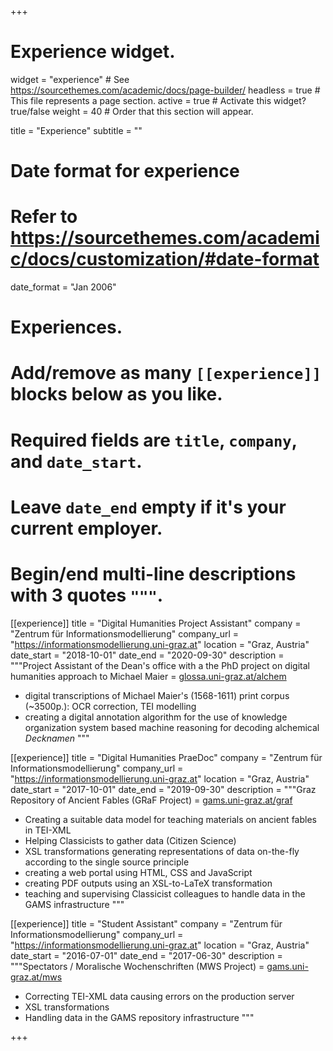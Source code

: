 +++
# Experience widget.
widget = "experience"  # See https://sourcethemes.com/academic/docs/page-builder/
headless = true  # This file represents a page section.
active = true  # Activate this widget? true/false
weight = 40  # Order that this section will appear.

title = "Experience"
subtitle = ""

# Date format for experience
#   Refer to https://sourcethemes.com/academic/docs/customization/#date-format
date_format = "Jan 2006"

# Experiences.
#   Add/remove as many `[[experience]]` blocks below as you like.
#   Required fields are `title`, `company`, and `date_start`.
#   Leave `date_end` empty if it's your current employer.
#   Begin/end multi-line descriptions with 3 quotes `"""`.

[[experience]]
  title = "Digital Humanities Project Assistant"
  company = "Zentrum für Informationsmodellierung"
  company_url = "https://informationsmodellierung.uni-graz.at"
  location = "Graz, Austria"
  date_start = "2018-10-01"
  date_end = "2020-09-30"
  description = """Project Assistant of the Dean's office with a the PhD project on digital humanities approach to Michael Maier
 = [glossa.uni-graz.at/alchem](http://glossa.uni-graz.at/alchem)
 
 * digital transcriptions of Michael Maier's (1568-1611) print corpus (~3500p.): OCR correction, TEI modelling
 * creating a digital annotation algorithm for the use of knowledge organization system based machine reasoning for decoding alchemical *Decknamen*
 """
  
[[experience]]
  title = "Digital Humanities PraeDoc"
  company = "Zentrum für Informationsmodellierung"
  company_url = "https://informationsmodellierung.uni-graz.at"
  location = "Graz, Austria"
  date_start = "2017-10-01"
  date_end = "2019-09-30"
  description = """Graz Repository of Ancient Fables (GRaF Project) = [gams.uni-graz.at/graf](https://gams.uni-graz.at/graf)
  
  * Creating a suitable data model for teaching materials on ancient fables in TEI-XML
  * Helping Classicists to gather data (Citizen Science)
  * XSL transformations generating representations of data on-the-fly according to the single source principle
  * creating a web portal using HTML, CSS and JavaScript
  * creating PDF outputs using an XSL-to-LaTeX transformation
  * teaching and supervising Classicist colleagues to handle data in the GAMS infrastructure 
  """
  
[[experience]]
  title = "Student Assistant"
  company = "Zentrum für Informationsmodellierung"
  company_url = "https://informationsmodellierung.uni-graz.at"
  location = "Graz, Austria"
  date_start = "2016-07-01"
  date_end = "2017-06-30"
  description = """Spectators / Moralische Wochenschriften (MWS Project) = [gams.uni-graz.at/mws](https://gams.uni-graz.at/mws)
  
  * Correcting TEI-XML data causing errors on the production server
  * XSL transformations
  * Handling data in the GAMS repository infrastructure
  """

+++

